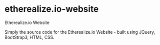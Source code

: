 # etherealize.io-website
Etherealize.io Website

Simply the source code for the Etherealize.io Website - built using JQuery, BootStrap3, HTML, CSS.
